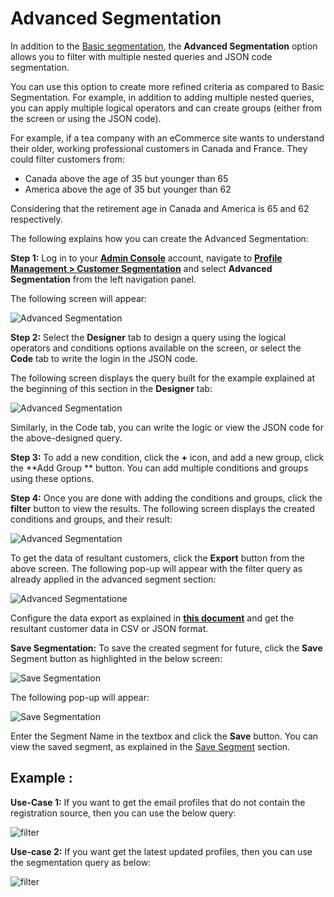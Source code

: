 # Advanced Segmentation

In addition to the [Basic segmentation](/customer-management/customer-segmentation/basic-segmentation/), the **Advanced Segmentation** option allows you to filter with multiple nested queries and JSON code segmentation.

You can use this option to create more refined criteria as compared to Basic Segmentation. For example, in addition to adding multiple nested queries, you can apply multiple logical operators and can create groups (either from the screen or using the JSON code).

For example, if a tea company with an eCommerce site wants to understand their older, working professional customers in Canada and France. They could filter customers from:

- Canada above the age of 35 but younger than 65
- America above the age of 35 but younger than 62 

Considering that the retirement age in Canada and America is 65 and 62 respectively.

The following explains how you can create the Advanced Segmentation:

**Step 1:** Log in to your <a href = https://adminconsole.loginradius.com/ target=_blank>**Admin Console**</a> account, navigate to <a href = https://adminconsole.loginradius.com/profile-management/customer-segmentation/basic-segmentation target=_blank>**Profile Management > Customer Segmentation**</a> and select **Advanced Segmentation** from the left navigation panel.

The following screen will appear:

![Advanced Segmentation](https://apidocs.lrcontent.com/images/cs7_145945e83bfccddadb6.98693500.png "Advanced Segmentation")

**Step 2:** Select the **Designer** tab to design a query using the logical operators and conditions options available on the screen, or select the **Code** tab to write the login in the JSON code.

The following screen displays the query built for the example explained at the beginning of this section in the **Designer** tab:

![Advanced Segmentation](https://apidocs.lrcontent.com/images/cs8_255125e83c0125908e8.78841762.png "Advanced Segmentation")

Similarly, in the Code tab, you can write the logic or view the JSON code for the above-designed query.

**Step 3:** To add a new condition, click the **+** icon, and add a new group, click the **Add Group ** button. You can add multiple conditions and groups using these options.

**Step 4:** Once you are done with adding the conditions and groups, click the **filter** button to view the results. The following screen displays the created conditions and groups, and their result:

 ![Advanced Segmentation](https://apidocs.lrcontent.com/images/cs9_19115e83c06f1506d1.67306506.png "Advanced Segmentation")

 
To get the data of resultant customers, click the **Export** button from the above screen. The following pop-up will appear with the filter query as already applied in the advanced segment section:

![Advanced Segmentatione](https://apidocs.lrcontent.com/images/cs10_238655e83c0833d74e2.82111239.png "Advanced Segmentation")

Configure the data export as explained in [**this document**](/customer-management/user-data-export/data-export-overview/) and get the resultant customer data in CSV or JSON format.
 
**Save Segmentation:**  To save the created segment for future, click the **Save** Segment button as highlighted in the below screen:

![Save Segmentation](https://apidocs.lrcontent.com/images/cs11_212695e83c1d0a52ee8.96979382.png "Save Segmentation")

The following pop-up will appear:

![Save Segmentation](https://apidocs.lrcontent.com/images/cs12_71775e83c23492daa3.37595614.png "Save Segmentation")

Enter the Segment Name in the textbox and click the **Save** button. You can view the saved segment, as explained in the [Save Segment](/customer-management/customer-segmentation/save-segmentation/) section.

## Example :

**Use-Case 1:**  If you want to get the email profiles that do not contain the registration source, then you can use the below query: 

![filter](https://apidocs.lrcontent.com/images/image-20210810-161505_31565611554b8854979.03604335.png "Filter")


**Use-case 2:**  If you want get the latest updated profiles, then you can use the segmentation query as  below:

![filter](https://apidocs.lrcontent.com/images/image-20210810-161731_9664611554ee563a14.30120542.png "Filter")


